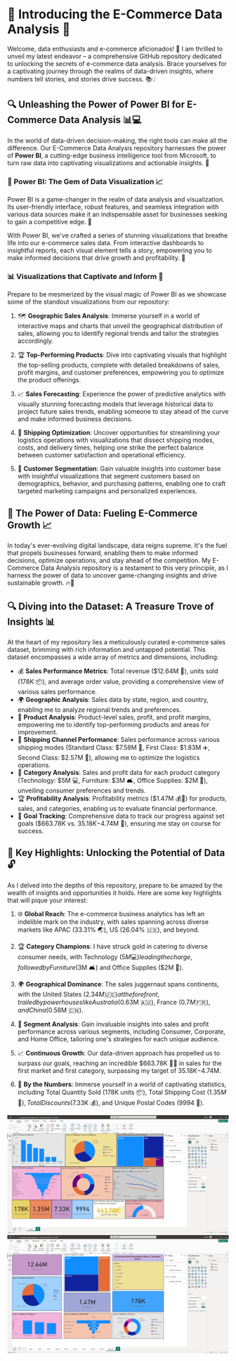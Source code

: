 # 🌟 Introducing the E-Commerce Data Analysis 🎉

Welcome, data enthusiasts and e-commerce aficionados! 👋 I am thrilled to unveil my latest endeavor – a comprehensive GitHub repository dedicated to unlocking the secrets of e-commerce data analysis. Brace yourselves for a captivating journey through the realms of data-driven insights, where numbers tell stories, and stories drive success. 📚💡

## 🔍 Unleashing the Power of Power BI for E-Commerce Data Analysis 📊💻

In the world of data-driven decision-making, the right tools can make all the difference. Our E-Commerce Data Analysis repository harnesses the power of **Power BI**, a cutting-edge business intelligence tool from Microsoft, to turn raw data into captivating visualizations and actionable insights. 🚀

### 💎 Power BI: The Gem of Data Visualization 📈

Power BI is a game-changer in the realm of data analysis and visualization. Its user-friendly interface, robust features, and seamless integration with various data sources make it an indispensable asset for businesses seeking to gain a competitive edge. 💪

With Power BI, we've crafted a series of stunning visualizations that breathe life into our e-commerce sales data. From interactive dashboards to insightful reports, each visual element tells a story, empowering you to make informed decisions that drive growth and profitability. 🌟

### 📊 Visualizations that Captivate and Inform 🔎
Prepare to be mesmerized by the visual magic of Power BI as we showcase some of the standout visualizations from our repository:

1. 🗺️ **Geographic Sales Analysis**: Immerse yourself in a world of interactive maps and charts that unveil the geographical distribution of sales, allowing you to identify regional trends and tailor the strategies accordingly.

2. 🏆 **Top-Performing Products**: Dive into captivating visuals that highlight the top-selling products, complete with detailed breakdowns of sales, profit margins, and customer preferences, empowering you to optimize the product offerings.

3. 📈 **Sales Forecasting**: Experience the power of predictive analytics with visually stunning forecasting models that leverage historical data to project future sales trends, enabling someone to stay ahead of the curve and make informed business decisions.

4. 🔄 **Shipping Optimization**: Uncover opportunities for streamlining your logistics operations with visualizations that dissect shipping modes, costs, and delivery times, helping one strike the perfect balance between customer satisfaction and operational efficiency.

5. 💼 **Customer Segmentation**: Gain valuable insights into customer base with insightful visualizations that segment customers based on demographics, behavior, and purchasing patterns, enabling one to craft targeted marketing campaigns and personalized experiences.

## 🚀 The Power of Data: Fueling E-Commerce Growth 📈

In today's ever-evolving digital landscape, data reigns supreme. It's the fuel that propels businesses forward, enabling them to make informed decisions, optimize operations, and stay ahead of the competition. My E-Commerce Data Analysis repository is a testament to this very principle, as I harness the power of data to uncover game-changing insights and drive sustainable growth. 🔥💪

## 🔍 Diving into the Dataset: A Treasure Trove of Insights 📊

At the heart of my repository lies a meticulously curated e-commerce sales dataset, brimming with rich information and untapped potential. This dataset encompasses a wide array of metrics and dimensions, including:

- 💰 **Sales Performance Metrics**: Total revenue ($12.64M 🤑), units sold (178K 📦), and average order value, providing a comprehensive view of various sales performance.
- 🌍 **Geographic Analysis**: Sales data by state, region, and country, enabling me to analyze regional trends and preferences.
- 🛒 **Product Analysis**: Product-level sales, profit, and profit margins, empowering me to identify top-performing products and areas for improvement.
- 🚚 **Shipping Channel Performance**: Sales performance across various shipping modes (Standard Class: $7.58M 💨, First Class: $1.83M ✈️, Second Class: $2.57M 🚢), allowing me to optimize the logistics operations.
- 💼 **Category Analysis**: Sales and profit data for each product category (Technology: $5M 💻, Furniture: $3M 🛋️, Office Supplies: $2M 📂), unveiling consumer preferences and trends.
- 🏆 **Profitability Analysis**: Profitability metrics ($1.47M 💰💎) for products, sales, and categories, enabling us to evaluate financial performance.
- 🎯 **Goal Tracking**: Comprehensive data to track our progress against set goals ($663.78K vs. $35.18K-$4.74M 🎯), ensuring me stay on course for success.

## 🔑 Key Highlights: Unlocking the Potential of Data 🔓

As I delved into the depths of this repository, prepare to be amazed by the wealth of insights and opportunities it holds. Here are some key highlights that will pique your interest:

1. 🌐 **Global Reach**: The e-commerce business analytics has left an indelible mark on the industry, with sales spanning across diverse markets like APAC (33.31% 🌏), US (26.04% 🇺🇸), and beyond.

2. 🏆 **Category Champions**: I have struck gold in catering to diverse consumer needs, with Technology ($5M 💻) leading the charge, followed by Furniture ($3M 🛋️) and Office Supplies ($2M 📂).

3. 🌍 **Geographical Dominance**: The sales juggernaut spans continents, with the United States ($2.34M 🇺🇸) at the forefront, trailed by powerhouses like Australia ($0.63M 🇦🇺), France ($0.7M 🇫🇷), and China ($0.58M 🇨🇳).

4. 💼 **Segment Analysis**: Gain invaluable insights into sales and profit performance across various segments, including Consumer, Corporate, and Home Office, tailoring one's strategies for each unique audience.

5. 📈 **Continuous Growth**: Our data-driven approach has propelled us to surpass our goals, reaching an incredible $663.78K 🚀🎯 in sales for the first market and first category, surpassing my target of $35.18K-$4.74M.

6. 🔢 **By the Numbers**: Immerse yourself in a world of captivating statistics, including Total Quantity Sold (178K units 📦), Total Shipping Cost ($1.35M 💸), Total Discounts ($7.33K 💰), and Unique Postal Codes (9994 📮).

![Alt Text](https://github.com/suvro5495/E-Commerce-Data-Analysis-by-Power-BI/blob/main/E-commerce%20data%20analysis%20new%2007-05-2024%2023_40_29.png)
![Alt Text](https://github.com/suvro5495/E-Commerce-Data-Analysis-by-Power-BI/blob/main/E-commerce%20data%20visualisation%2007-05-2024%2023_41_27.png)
